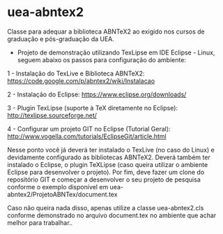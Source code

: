 uea-abntex2
===========

Classe para adequar a biblioteca ABNTeX2 ao exigido nos cursos de graduação e pós-graduação da UEA.

+ Projeto de demonstração utilizando TexLipse em IDE Eclipse - Linux, seguem abaixo os passos para configuração do ambiente:

1 - Instalação do TexLive e Biblioteca ABNTeX2: https://code.google.com/p/abntex2/wiki/Instalacao

2 - Instalação do Eclipse: https://www.eclipse.org/downloads/

3 - Plugin TexLipse (suporte à TeX diretamente no Eclipse): http://texlipse.sourceforge.net/

4 - Configurar um projeto GIT no Eclipse (Tutorial Geral): http://www.vogella.com/tutorials/EclipseGit/article.html

Nesse ponto você já deverá ter instalado o TexLive (no caso do Linux) e devidamente configurado as bibliotecas ABNTeX2. Deverá também ter instalado o Eclipse, o plugin TeXLipse (caso queira utilizar o ambiente Eclipse para desenvolver o projeto). Por fim, deve fazer um clone do repositório GIT e começar a desenvolver o seu projeto de pesquisa conforme o exemplo disponível em uea-abntex2/ProjetoABNTex/document.tex

Caso não queira nada disso, apenas utilize a classe uea-abntex2.cls conforme demonstrado no arquivo document.tex no ambiente que achar melhor para trabalhar.. 
